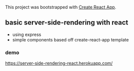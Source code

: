This project was bootstrapped with [Create React App](https://github.com/facebookincubator/create-react-app).

## basic server-side-rendering with react
* using express
* simple components based off create-react-app template

### demo 
https://server-side-rendering-react.herokuapp.com/
